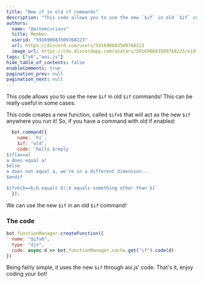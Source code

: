 ```yaml
---
title: "New if in old if commands"
description: "This code allows you to use the new `$if` in old `$if` commands"
authors:
  name: "@artemcurious"
  title: Member
  userid: "591690683509768223"
  url: https://discord.com/users/591690683509768223
  image_url: https://cdn.discordapp.com/avatars/591690683509768223/e193473ac4cbcdecf90fc00826f1175e.png
tags: ["v6","aoi.js"]
hide_table_of_contents: false
enableComments: true
pagination_prev: null
pagination_next: null
---
```


This code allows you to use the new `$if` in old `$if` commands!
This can be really useful in some cases.



This code creates a new function, called `$ifv6` that will act as the new `$if` anywhere you run it!
So, if you have a command with old if enabled:
```js
  bot.command({
    name: `hi`,
    $if: "old",
    code: `hello $reply
$if[a==a]
a does equal a!
$else
a does not equal a, we're in a different dimension...
$endif

$ifv6[b==b;b equals b!;b equals something other than b]`
  });
```
We can use the new `$if` in an old `$if` command!

### The code
```js
bot.functionManager.createFunction({
  name: "$ifv6",
  type: "djs",
  code: async d => bot.functionManager.cache.get("if").code(d)
})
```

Being fairly simple, it uses the new `$if` through aoi.js' code.
That's it, enjoy coding your bot!